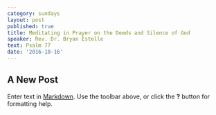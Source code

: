 ```yaml
---
category: sundays
layout: post
published: true
title: Meditating in Prayer on the Deeds and Silence of God
speaker: Rev. Dr. Bryan Estelle
text: Psalm 77
date: '2016-10-16'
---
```

## A New Post

Enter text in [Markdown](http://daringfireball.net/projects/markdown/). Use the toolbar above, or click the **?** button for formatting help.
